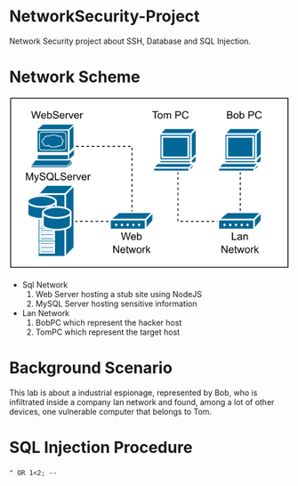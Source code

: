 # NetworkSecurity-Project
Network Security project about SSH, Database and SQL Injection.
# Network Scheme
![Network](/network_scheme.svg)

- Sql Network
  1. Web Server hosting a stub site using NodeJS
  2. MySQL Server hosting sensitive information
- Lan Network
  1. BobPC which represent the hacker host
  2. TomPC which represent the target host

# Background Scenario
This lab is about a industrial espionage, represented by Bob, who is infiltrated inside a company lan network and found, among a lot of other devices, one vulnerable computer that belongs to Tom.

# SQL Injection Procedure
```" OR 1<2; -- ``` 